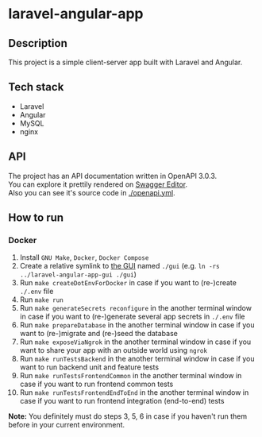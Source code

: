 # laravel-angular-app

## Description

This project is a simple client-server app built with Laravel and Angular.

## Tech stack

* Laravel
* Angular
* MySQL
* nginx

## API

The project has an API documentation written in OpenAPI 3.0.3.\
You can explore it prettily rendered on
[Swagger Editor](https://editor.swagger.io/?url=https://raw.githubusercontent.com/hu553in/laravel-angular-app/master/openapi.yml).\
Also you can see it's source code in [./openapi.yml](./openapi.yml).

## How to run

### Docker

1. Install `GNU Make`, `Docker`, `Docker Compose`
2. Create a relative symlink to [the GUI](https://github.com/hu553in/laravel-angular-app-gui)
named `./gui` (e.g. `ln -rs ../laravel-angular-app-gui ./gui`)
3. Run `make createDotEnvForDocker` in case if you want to (re-)create `./.env` file
4. Run `make run`
5. Run `make generateSecrets reconfigure` in the another terminal window in case if
you want to (re-)generate several app secrets in `./.env` file
7. Run `make prepareDatabase` in the another terminal window in case if you want to
(re-)migrate and (re-)seed the database
8. Run `make exposeViaNgrok` in the another terminal window in case if you want to
share your app with an outside world using `ngrok`
9. Run `make runTestsBackend` in the another terminal window in case if you want to
run backend unit and feature tests
10. Run `make runTestsFrontendCommon` in the another terminal window in case if you want
to run frontend common tests
11. Run `make runTestsFrontendEndToEnd` in the another terminal window in case if you
want to run frontend integration (end-to-end) tests

**Note:** You definitely must do steps 3, 5, 6 in case if
you haven't run them before in your current environment.
